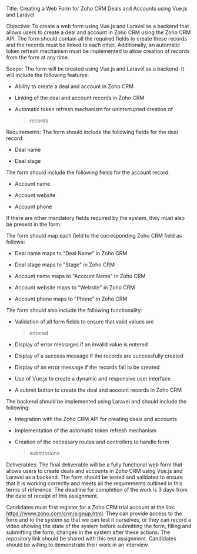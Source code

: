 Title: Creating a Web Form for Zoho CRM Deals and Accounts using Vue.js
and Laravel

Objective: To create a web form using Vue.js and Laravel as a backend
that allows users to create a deal and account in Zoho CRM using the
Zoho CRM API. The form should contain all the required fields to create
these records and the records must be linked to each other.
Additionally, an automatic token refresh mechanism must be implemented
to allow creation of records from the form at any time.

Scope: The form will be created using Vue.js and Laravel as a backend.
It will include the following features:

-   Ability to create a deal and account in Zoho CRM

-   Linking of the deal and account records in Zoho CRM

-   Automatic token refresh mechanism for uninterrupted creation of
    > records

Requirements: The form should include the following fields for the deal
record:

-   Deal name

-   Deal stage

The form should include the following fields for the account record:

-   Account name

-   Account website

-   Account phone

If there are other mandatory fields required by the system, they must
also be present in the form.

The form should map each field to the corresponding Zoho CRM field as
follows:

-   Deal name maps to \"Deal Name\" in Zoho CRM

-   Deal stage maps to \"Stage\" in Zoho CRM

-   Account name maps to \"Account Name\" in Zoho CRM

-   Account website maps to \"Website\" in Zoho CRM

-   Account phone maps to \"Phone\" in Zoho CRM

The form should also include the following functionality:

-   Validation of all form fields to ensure that valid values are
    > entered

-   Display of error messages if an invalid value is entered

-   Display of a success message if the records are successfully created

-   Display of an error message if the records fail to be created

-   Use of Vue.js to create a dynamic and responsive user interface

-   A submit button to create the deal and account records in Zoho CRM

The backend should be implemented using Laravel and should include the
following:

-   Integration with the Zoho CRM API for creating deals and accounts

-   Implementation of the automatic token refresh mechanism

-   Creation of the necessary routes and controllers to handle form
    > submissions

Deliverables: The final deliverable will be a fully functional web form
that allows users to create deals and accounts in Zoho CRM using Vue.js
and Laravel as a backend. The form should be tested and validated to
ensure that it is working correctly and meets all the requirements
outlined in this terms of reference. The deadline for completion of the
work is 3 days from the date of receipt of this assignment.

Candidates must first register for a Zoho CRM trial account at the link:
<https://www.zoho.com/crm/signup.html>. They can provide access to the
form and to the system so that we can test it ourselves, or they can
record a video showing the state of the system before submitting the
form, filling and submitting the form, changes in the system after these
actions. The repository link should be shared with this test assignment.
Candidates should be willing to demonstrate their work in an interview.